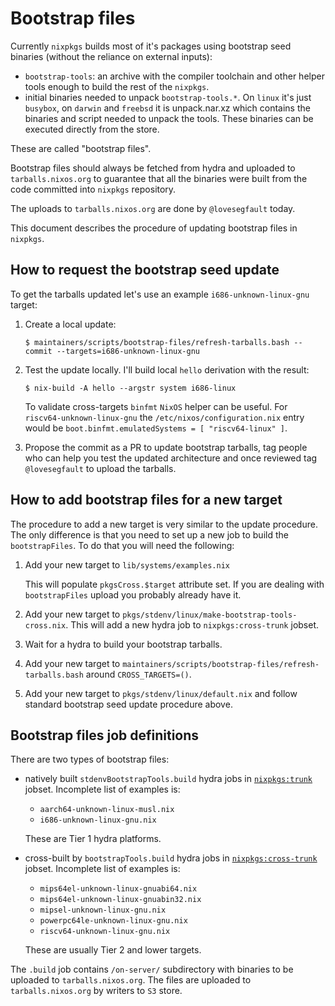 # Bootstrap files

Currently `nixpkgs` builds most of it's packages using bootstrap seed binaries (without the reliance on external inputs):

- `bootstrap-tools`: an archive with the compiler toolchain and other helper tools enough to build the rest of the `nixpkgs`.
- initial binaries needed to unpack `bootstrap-tools.*`.
  On `linux` it's just `busybox`, on `darwin` and `freebsd` it is unpack.nar.xz which contains the binaries and script needed to unpack the tools.
  These binaries can be executed directly from the store.

These are called "bootstrap files".

Bootstrap files should always be fetched from hydra and uploaded to `tarballs.nixos.org` to guarantee that all the binaries were built from the code committed into `nixpkgs` repository.

The uploads to `tarballs.nixos.org` are done by `@lovesegfault` today.

This document describes the procedure of updating bootstrap files in `nixpkgs`.

## How to request the bootstrap seed update

To get the tarballs updated let's use an example `i686-unknown-linux-gnu` target:

1. Create a local update:

   ```
   $ maintainers/scripts/bootstrap-files/refresh-tarballs.bash --commit --targets=i686-unknown-linux-gnu
   ```

2. Test the update locally. I'll build local `hello` derivation with the result:

   ```
   $ nix-build -A hello --argstr system i686-linux
   ```

   To validate cross-targets `binfmt` `NixOS` helper can be useful.
   For `riscv64-unknown-linux-gnu` the `/etc/nixos/configuration.nix` entry would be `boot.binfmt.emulatedSystems = [ "riscv64-linux" ]`.

3. Propose the commit as a PR to update bootstrap tarballs, tag people who can help you test the updated architecture and once reviewed tag `@lovesegfault` to upload the tarballs.

## How to add bootstrap files for a new target

The procedure to add a new target is very similar to the update procedure.
The only difference is that you need to set up a new job to build the `bootstrapFiles`.
To do that you will need the following:

1. Add your new target to `lib/systems/examples.nix`

   This will populate `pkgsCross.$target` attribute set.
   If you are dealing with `bootstrapFiles` upload you probably already have it.

2. Add your new target to `pkgs/stdenv/linux/make-bootstrap-tools-cross.nix`.
   This will add a new hydra job to `nixpkgs:cross-trunk` jobset.

3. Wait for a hydra to build your bootstrap tarballs.

4. Add your new target to `maintainers/scripts/bootstrap-files/refresh-tarballs.bash` around `CROSS_TARGETS=()`.

5. Add your new target to `pkgs/stdenv/linux/default.nix` and follow standard bootstrap seed update procedure above.

## Bootstrap files job definitions

There are two types of bootstrap files:

- natively built `stdenvBootstrapTools.build` hydra jobs in [`nixpkgs:trunk`](https://hydra.nixos.org/jobset/nixpkgs/trunk#tabs-jobs) jobset.
  Incomplete list of examples is:

  * `aarch64-unknown-linux-musl.nix`
  * `i686-unknown-linux-gnu.nix`

  These are Tier 1 hydra platforms.

- cross-built by `bootstrapTools.build` hydra jobs in [`nixpkgs:cross-trunk`](https://hydra.nixos.org/jobset/nixpkgs/cross-trunk#tabs-jobs) jobset.
  Incomplete list of examples is:

  * `mips64el-unknown-linux-gnuabi64.nix`
  * `mips64el-unknown-linux-gnuabin32.nix`
  * `mipsel-unknown-linux-gnu.nix`
  * `powerpc64le-unknown-linux-gnu.nix`
  * `riscv64-unknown-linux-gnu.nix`

  These are usually Tier 2 and lower targets.

The `.build` job contains `/on-server/` subdirectory with binaries to be uploaded to `tarballs.nixos.org`.
The files are uploaded to `tarballs.nixos.org` by writers to `S3` store.
